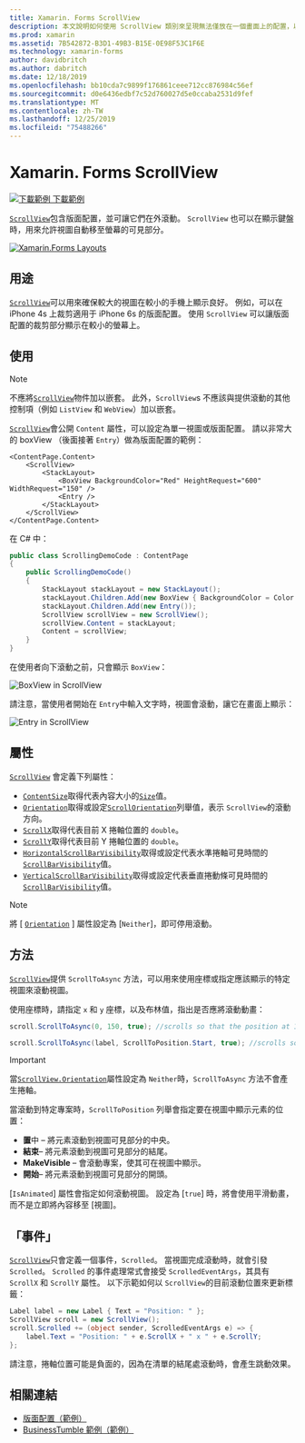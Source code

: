 ```yaml
---
title: Xamarin. Forms ScrollView
description: 本文說明如何使用 ScrollView 類別來呈現無法僅放在一個畫面上的配置，以及有內容可讓鍵盤使用的版面配置。
ms.prod: xamarin
ms.assetid: 7B542872-B3D1-49B3-B15E-0E98F53C1F6E
ms.technology: xamarin-forms
author: davidbritch
ms.author: dabritch
ms.date: 12/18/2019
ms.openlocfilehash: bb10cda7c9899f176861ceee712cc876984c56ef
ms.sourcegitcommit: d0e6436edbf7c52d760027d5e0ccaba2531d9fef
ms.translationtype: MT
ms.contentlocale: zh-TW
ms.lasthandoff: 12/25/2019
ms.locfileid: "75488266"
---
```

# <a name="xamarinforms-scrollview"></a>Xamarin. Forms ScrollView

[![下載範例](~/media/shared/download.png) 下載範例](https://docs.microsoft.com/samples/xamarin/xamarin-forms-samples/userinterface-layout)

[`ScrollView`](xref:Xamarin.Forms.ScrollView)包含版面配置，並可讓它們在外滾動。 `ScrollView` 也可以在顯示鍵盤時，用來允許視圖自動移至螢幕的可見部分。

[![](scroll-view-images/layouts-sml.png "Xamarin.Forms Layouts")](scroll-view-images/layouts.png#lightbox "Xamarin.Forms Layouts")

## <a name="purpose"></a>用途

[`ScrollView`](xref:Xamarin.Forms.ScrollView)可以用來確保較大的視圖在較小的手機上顯示良好。 例如，可以在 iPhone 4s 上裁剪適用于 iPhone 6s 的版面配置。 使用 `ScrollView` 可以讓版面配置的裁剪部分顯示在較小的螢幕上。

## <a name="usage"></a>使用

> [!NOTE]
> 不應將[`ScrollView`](xref:Xamarin.Forms.ScrollView)物件加以嵌套。 此外，`ScrollView`s 不應該與提供滾動的其他控制項（例如 `ListView` 和 `WebView`）加以嵌套。

[`ScrollView`](xref:Xamarin.Forms.ScrollView)會公開 `Content` 屬性，可以設定為單一視圖或版面配置。 請以非常大的 boxView （後面接著 `Entry`）做為版面配置的範例：

```xaml
<ContentPage.Content>
    <ScrollView>
        <StackLayout>
            <BoxView BackgroundColor="Red" HeightRequest="600" WidthRequest="150" />
            <Entry />
        </StackLayout>
    </ScrollView>
</ContentPage.Content>
```

在 C# 中：

```csharp
public class ScrollingDemoCode : ContentPage
{
    public ScrollingDemoCode()
    {
        StackLayout stackLayout = new StackLayout();
        stackLayout.Children.Add(new BoxView { BackgroundColor = Color.Red, HeightRequest = 600, WidthRequest = 150 });
        stackLayout.Children.Add(new Entry());
        ScrollView scrollView = new ScrollView();
        scrollView.Content = stackLayout;
        Content = scrollView;
    }
}
```

在使用者向下滾動之前，只會顯示 `BoxView`：

![](scroll-view-images/scroll-start.png "BoxView in ScrollView")

請注意，當使用者開始在 `Entry`中輸入文字時，視圖會滾動，讓它在畫面上顯示：

![](scroll-view-images/scroll-end.png "Entry in ScrollView")

## <a name="properties"></a>屬性

[`ScrollView`](xref:Xamarin.Forms.ScrollView) 會定義下列屬性：

- [`ContentSize`](xref:Xamarin.Forms.ScrollView.ContentSizeProperty)取得代表內容大小的[`Size`](xref:Xamarin.Forms.Size)值。
- [`Orientation`](xref:Xamarin.Forms.ScrollView.OrientationProperty)取得或設定[`ScrollOrientation`](xref:Xamarin.Forms.ScrollOrientation)列舉值，表示 `ScrollView`的滾動方向。
- [`ScrollX`](xref:Xamarin.Forms.ScrollView.ScrollXProperty)取得代表目前 X 捲軸位置的 `double`。
- [`ScrollY`](xref:Xamarin.Forms.ScrollView.ScrollYProperty)取得代表目前 Y 捲軸位置的 `double`。
- [`HorizontalScrollBarVisibility`](xref:Xamarin.Forms.ScrollView.HorizontalScrollBarVisibilityProperty)取得或設定代表水準捲軸可見時間的[`ScrollBarVisibility`](xref:Xamarin.Forms.ScrollBarVisibility)值。
- [`VerticalScrollBarVisibility`](xref:Xamarin.Forms.ScrollView.VerticalScrollBarVisibilityProperty)取得或設定代表垂直捲動條可見時間的[`ScrollBarVisibility`](xref:Xamarin.Forms.ScrollBarVisibility)值。

> [!NOTE]
> 將 [ [`Orientation`](xref:Xamarin.Forms.ScrollView.OrientationProperty) ] 屬性設定為 [`Neither`]，即可停用滾動。

## <a name="methods"></a>方法

[`ScrollView`](xref:Xamarin.Forms.ScrollView)提供 `ScrollToAsync` 方法，可以用來使用座標或指定應該顯示的特定視圖來滾動視圖。

使用座標時，請指定 `x` 和 `y` 座標，以及布林值，指出是否應將滾動動畫：

```csharp
scroll.ScrollToAsync(0, 150, true); //scrolls so that the position at 150px from the top is visible

scroll.ScrollToAsync(label, ScrollToPosition.Start, true); //scrolls so that the label is at the start of the list
```

> [!IMPORTANT]
> 當[`ScrollView.Orientation`](xref:Xamarin.Forms.ScrollView.OrientationProperty)屬性設定為 `Neither`時，`ScrollToAsync` 方法不會產生捲軸。

當滾動到特定專案時，`ScrollToPosition` 列舉會指定要在視圖中顯示元素的位置：

- **置**中 &ndash; 將元素滾動到視圖可見部分的中央。
- **結束**&ndash; 將元素滾動到視圖可見部分的結尾。
- **MakeVisible** &ndash; 會滾動專案，使其可在視圖中顯示。
- **開始**&ndash; 將元素滾動到視圖可見部分的開頭。

[`IsAnimated`] 屬性會指定如何滾動視圖。 設定為 [`true`] 時，將會使用平滑動畫，而不是立即將內容移至 [視圖]。

## <a name="events"></a>「事件」

[`ScrollView`](xref:Xamarin.Forms.ScrollView)只會定義一個事件，`Scrolled`。 當視圖完成滾動時，就會引發 `Scrolled`。 `Scrolled` 的事件處理常式會接受 `ScrolledEventArgs`，其具有 `ScrollX` 和 `ScrollY` 屬性。 以下示範如何以 `ScrollView`的目前滾動位置來更新標籤：

```csharp
Label label = new Label { Text = "Position: " };
ScrollView scroll = new ScrollView();
scroll.Scrolled += (object sender, ScrolledEventArgs e) => {
    label.Text = "Position: " + e.ScrollX + " x " + e.ScrollY;
};
```

請注意，捲軸位置可能是負面的，因為在清單的結尾處滾動時，會產生跳動效果。

## <a name="related-links"></a>相關連結

- [版面配置（範例）](https://docs.microsoft.com/samples/xamarin/xamarin-forms-samples/userinterface-layout)
- [BusinessTumble 範例（範例）](https://docs.microsoft.com/samples/xamarin/xamarin-forms-samples/userinterface-businesstumble)

